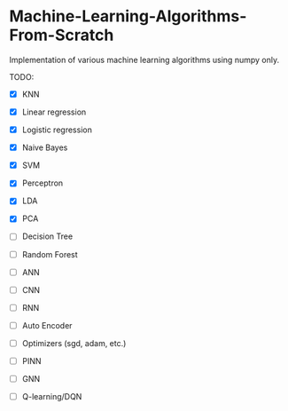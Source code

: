 # Machine-Learning-Algorithms-From-Scratch
Implementation of various machine learning algorithms using numpy only.

TODO:
- [x] KNN
- [x] Linear regression
- [x] Logistic regression
- [x] Naive Bayes
- [x] SVM
- [x] Perceptron
- [x] LDA
- [x] PCA
- [ ] Decision Tree
- [ ] Random Forest
- [ ] ANN
- [ ] CNN
- [ ] RNN
- [ ] Auto Encoder
- [ ] Optimizers (sgd, adam, etc.)

- [ ] PINN
- [ ] GNN
- [ ] Q-learning/DQN
